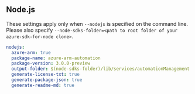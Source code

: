 ## Node.js

These settings apply only when `--nodejs` is specified on the command line.
Please also specify `--node-sdks-folder=<path to root folder of your azure-sdk-for-node clone>`.

``` yaml $(nodejs)
nodejs:
  azure-arm: true
  package-name: azure-arm-automation
  package-version: 3.0.0-preview
  output-folder: $(node-sdks-folder)/lib/services/automationManagement
  generate-license-txt: true
  generate-package-json: true
  generate-readme-md: true
```
